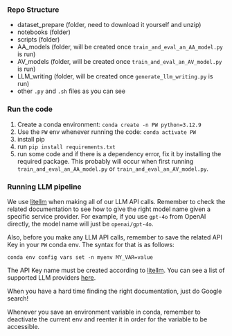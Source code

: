 ### Repo Structure 

- dataset_prepare (folder, need to download it yourself and unzip)
- notebooks (folder)
- scripts (folder)
- AA_models (folder, will be created once `train_and_eval_an_AA_model.py` is run)
- AV_models (folder, will be created once `train_and_eval_an_AV_model.py` is run)
- LLM_writing (folder, will be created once `generate_llm_writing.py` is run)
- other `.py` and `.sh` files as you can see

### Run the code

1. Create a conda environment: `conda create -n PW python=3.12.9`
2. Use the `PW` env whenever running the code: `conda activate PW`
3. install pip
4. run `pip install requirements.txt`
5. run some code and if there is a dependency error, fix it by installing the required package. This probably will  occur when first running `train_and_eval_an_AA_model.py` or `train_and_eval_an_AV_model.py`.

### Running LLM pipeline

We use [litellm](https://github.com/BerriAI/litellm) when making all of our LLM API calls. Remember to check the related documentation to see how to give the right model name given a specific service provider. For example, if you use `gpt-4o` from OpenAI directly, the model name will just be `openai/gpt-4o`.

Also, before you make any LLM API calls, remember to save the related API Key in your `PW` conda env. The syntax for that is as follows:

```
conda env config vars set -n myenv MY_VAR=value
```

The API Key name must be created according to [litellm](https://github.com/BerriAI/litellm). You can see a list of supported LLM providers [here](https://docs.litellm.ai/docs/providers).

When you have a hard time finding the right documentation, just do Google search!

Whenever you save an environment variable in conda, remember to deactivate the current env and reenter it in order for the variable to be accessible. 